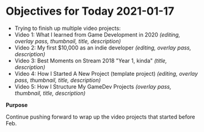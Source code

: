# Objectives for Today 2021-01-17

- Trying to finish up multiple video projects:
- Video 1: What I learned from Game Development in 2020 _(editing, overlay pass, thumbnail, title, description)_
- Video 2: My first $10,000 as an indie developer _(editing, overlay pass, description)_
- Video 3: Best Moments on Stream 2018 "Year 1, kinda" _(title, description)_
- Video 4: How I Started A New Project (template project) _(editing, overlay pass, thumbnail, title, description)_
- Video 5: How I Structure My GameDev Projects _(overlay pass, thumbnail, title, description)_

**Purpose**

Continue pushing forward to wrap up the video projects that started before Feb.
